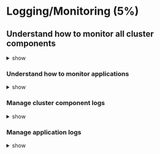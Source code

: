 # Logging/Monitoring (5%)

## Understand how to monitor all cluster components

<details><summary>show</summary>
<p>

```bash
git clone https://github.com/kubernetes-incubator/metrics-server.git
kubectl creare -f deploy/1.8+/
kubectl top node
kubectl top pod
```

</p>
</details>

### Understand how to monitor applications

<details><summary>show</summary>
<p>

Create a YAML:

```bash
cat exec-liveness.yaml
```

```yaml
apiVersion: v1
kind: Pod
metadata:
  labels:
    test: liveness
  name: liveness-exec
spec:
  containers:
  - name: liveness
    image: k8s.gcr.io/busybox
    args:
    - /bin/sh
    - -c
    - touch /tmp/healthy; sleep 30; rm -rf /tmp/healthy; sleep 600
    livenessProbe:
      exec:
        command:
        - cat
        - /tmp/healthy
      initialDelaySeconds: 5
      periodSeconds: 5
```

```yaml
cat exec-readyness.yaml

apiVersion: v1
kind: Pod
metadata:
  labels:
    test: liveness
  name: liveness-exec
spec:
  containers:
  - name: liveness
    image: k8s.gcr.io/busybox
    args:
    - /bin/sh
    - -c
    - touch /tmp/healthy; sleep 30; rm -rf /tmp/healthy; sleep 600
    readinessProbe:
      exec:
        command:
        - cat
        - /tmp/healthy
      initialDelaySeconds: 5
      periodSeconds: 5
```

</p>
</details>

### Manage cluster component logs

<details><summary>show</summary>
<p>

```bash

containerised components log under /var/log

Master (/var/log or /var/log/containers)
       /var/log/kube-apiserver.log – API Server, responsible for serving the API
       /var/log/kube-scheduler.log – Scheduler, responsible for making scheduling decisions
       /var/log/kube-controller-manager.log – Controller that manages replication controllers

Worker Nodes (/var/log or /var/log/containers)
                /var/log/kubelet.log – Kubelet, responsible for running containers on the node
                /var/log/kube-proxy.log – Kube Proxy, responsible for service load balancing
```

</p>
</details>

### Manage application logs

<details><summary>show</summary>
<p>


```bash
docker run kodecloud/event-simulator
docker run -d kodecloud/event-simulator
docker logs -f ecf
```

```yaml
cat event-simulator.yaml

apiVersion: v1
kind: Pod
metadata:
  name: event-pod
spec:
  containers:
  - image: kodecloud/event-simulator
    name: event-simulator
  - image: nginx
    name: nginx
```

```bash
kubectl create -f event-simulator.yaml
kubectl logs -f event-pod
kubectl logs -f event-pod event-simulator

```

</p>
</details>
